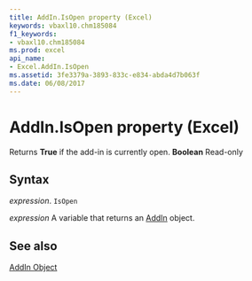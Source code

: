 ```yaml
---
title: AddIn.IsOpen property (Excel)
keywords: vbaxl10.chm185084
f1_keywords:
- vbaxl10.chm185084
ms.prod: excel
api_name:
- Excel.AddIn.IsOpen
ms.assetid: 3fe3379a-3893-833c-e834-abda4d7b063f
ms.date: 06/08/2017
---
```



# AddIn.IsOpen property (Excel)

Returns  **True** if the add-in is currently open. **Boolean** Read-only


## Syntax

 _expression_. `IsOpen`

 _expression_ A variable that returns an [AddIn](Excel.AddIn.md) object.


## See also


[AddIn Object](Excel.AddIn.md)


